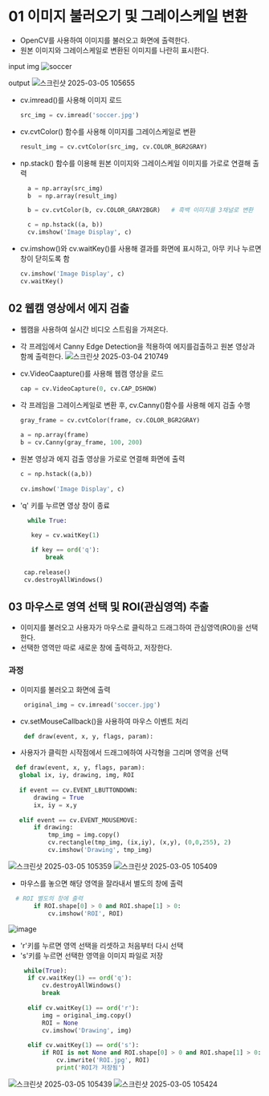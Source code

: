 # 01 이미지 불러오기 및 그레이스케일 변환 
- OpenCV를 사용하여 이미지를 불러오고 화면에 출력한다.
- 원본 이미지와 그레이스케일로 변환된 이미지를 나란히 표시한다.

input img
![soccer](https://github.com/user-attachments/assets/bdcf6215-f6ae-4ae1-8338-d4ea90fbe6f9)

output 
![스크린샷 2025-03-05 105655](https://github.com/user-attachments/assets/310d0b2b-4957-4487-bc3f-68ed4796bbbc)

- cv.imread()를 사용해 이미지 로드
  ```python
  src_img = cv.imread('soccer.jpg')
  ```
- cv.cvtColor() 함수를 사용해 이미지를 그레이스케일로 변환
  ```python
  result_img = cv.cvtColor(src_img, cv.COLOR_BGR2GRAY)
  ```
- np.stack() 함수를 이용해 원본 이미지와 그레이스케일 이미지를 가로로 연결해 출력  
  ```python
    a = np.array(src_img)
    b  = np.array(result_img)

    b = cv.cvtColor(b, cv.COLOR_GRAY2BGR)   # 흑백 이미지를 3채널로 변환 

    c = np.hstack((a, b))
    cv.imshow('Image Display', c)
  ```

- cv.imshow()와 cv.waitKey()를 사용해 결과를 화면에 표시하고, 아무 키나 누르면 창이 닫히도록 함
  ```python
  cv.imshow('Image Display', c)
  cv.waitKey()
  ```

## 02 웹캠 영상에서 에지 검출
- 웹캠을 사용하여 실시간 비디오 스트림을 가져온다.
- 각 프레임에서 Canny Edge Detection을 적용하여 에지를검출하고 원본 영상과 함께 출력한다.
![스크린샷 2025-03-04 210749](https://github.com/user-attachments/assets/d33e907b-28f4-4a63-839e-a6856d1277ea)


- cv.VideoCaapture()를 사용해 웹캠 영상을 로드
  ```python
  cap = cv.VideoCapture(0, cv.CAP_DSHOW)
  ```

- 각 프레임을 그레이스케일로 변환 후, cv.Canny()함수를 사용해 에지 검출 수행
   ```python
   gray_frame = cv.cvtColor(frame, cv.COLOR_BGR2GRAY)
    
   a = np.array(frame)
   b = cv.Canny(gray_frame, 100, 200)
  ```
- 원본 영상과 에지 검출 영상을 가로로 연결해 화면에 출력
   ```python
   c = np.hstack((a,b))
    
   cv.imshow('Image Display', c)
  ```
- 'q' 키를 누르면 영상 창이 종료
  ```python
    while True:
  
     key = cv.waitKey(1)     
    
     if key == ord('q'):     
         break
    
   cap.release()           
   cv.destroyAllWindows()
  ```


## 03 마우스로 영역 선택 및 ROI(관심영역) 추출
- 이미지를 불러오고 사용자가 마우스로 클릭하고 드래그하여 관심영역(ROI)을 선택한다.
- 선택한 영역만 따로 새로운 창에 출력하고, 저장한다.

### 과정
- 이미지를 불러오고 화면에 출력
  ```python
   original_img = cv.imread('soccer.jpg')
  ```



- cv.setMouseCallback()을 사용하여 마우스 이벤트 처리
  ```python
   def draw(event, x, y, flags, param):        
  ```
- 사용자가 클릭한 시작점에서 드래그에하여 사각형을 그리며 영역을 선택
 ```python
   def draw(event, x, y, flags, param):        
    global ix, iy, drawing, img, ROI
    
    if event == cv.EVENT_LBUTTONDOWN:       
        drawing = True
        ix, iy = x,y
    
    elif event == cv.EVENT_MOUSEMOVE:
        if drawing:
            tmp_img = img.copy()
            cv.rectangle(tmp_img, (ix,iy), (x,y), (0,0,255), 2)
            cv.imshow('Drawing', tmp_img)
  ```
![스크린샷 2025-03-05 105359](https://github.com/user-attachments/assets/8cef5bc7-672b-447b-8080-c8cdf1b71c9a)
![스크린샷 2025-03-05 105409](https://github.com/user-attachments/assets/96b8e2fc-7c23-435e-8a2b-c0e03210ff2b)

- 마우스를 놓으면 해당 영역을 잘라내서 별도의 창에 출력
 ```python
   # ROI 별도의 창에 출력
        if ROI.shape[0] > 0 and ROI.shape[1] > 0:
            cv.imshow('ROI', ROI)
  ```
![image](https://github.com/user-attachments/assets/db891a9b-e3cd-4df9-933a-45d21970afac)

- 'r'키를 누르면 영역 선택을 리셋하고 처음부터 다시 선택
- 's'키를 누르면 선택한 영역을 이미지 파일로 저장
  ```python
   while(True):        
    if cv.waitKey(1) == ord('q'):      
        cv.destroyAllWindows()
        break
    
    elif cv.waitKey(1) == ord('r'):     
        img = original_img.copy()
        ROI = None
        cv.imshow('Drawing', img)
    
    elif cv.waitKey(1) == ord('s'):     
        if ROI is not None and ROI.shape[0] > 0 and ROI.shape[1] > 0:
            cv.imwrite('ROI.jpg', ROI)
            print('ROI가 저장됨')
  ```
![스크린샷 2025-03-05 105439](https://github.com/user-attachments/assets/e804cf30-eff9-4d86-a046-9a947116a3d9)
![스크린샷 2025-03-05 105424](https://github.com/user-attachments/assets/f76ce821-68b6-49ea-9ad6-b25ce2b95446)

